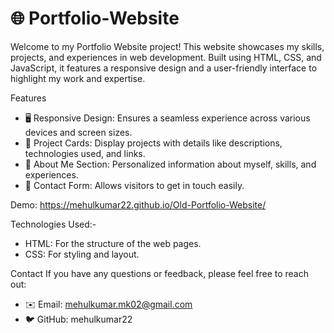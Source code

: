 # 🌐 Portfolio-Website

Welcome to my Portfolio Website project! This website showcases my skills, projects, and experiences in web development. Built using HTML, CSS, and JavaScript, it features a responsive design and a user-friendly interface to highlight my work and expertise.

Features

- 🖥️ Responsive Design: Ensures a seamless experience across various devices and screen sizes.
- 📄 Project Cards: Display projects with details like descriptions, technologies used, and links.
- 📝 About Me Section: Personalized information about myself, skills, and experiences.
- 📱 Contact Form: Allows visitors to get in touch easily.

Demo: https://mehulkumar22.github.io/Old-Portfolio-Website/

Technologies Used:-
  
- HTML: For the structure of the web pages.
- CSS: For styling and layout.

Contact
If you have any questions or feedback, please feel free to reach out:

- ✉️ Email: mehulkumar.mk02@gmail.com
- 🐦 GitHub: mehulkumar22
